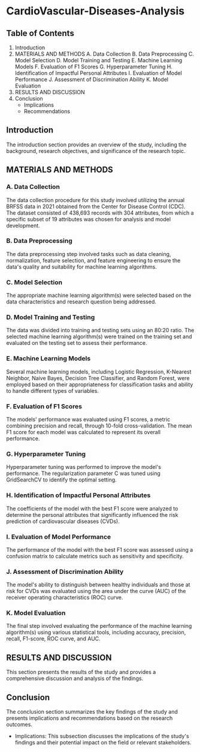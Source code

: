 # CardioVascular-Diseases-Analysis

## Table of Contents
1. Introduction
2. MATERIALS AND METHODS
   A. Data Collection
   B. Data Preprocessing
   C. Model Selection
   D. Model Training and Testing
   E. Machine Learning Models
   F. Evaluation of F1 Scores
   G. Hyperparameter Tuning
   H. Identification of Impactful Personal Attributes
   I. Evaluation of Model Performance
   J. Assessment of Discrimination Ability
   K. Model Evaluation
3. RESULTS AND DISCUSSION
4. Conclusion
   - Implications
   - Recommendations

## Introduction

The introduction section provides an overview of the study, including the background, research objectives, and significance of the research topic.

## MATERIALS AND METHODS

### A. Data Collection

The data collection procedure for this study involved utilizing the annual BRFSS data in 2021 obtained from the Center for Disease Control (CDC). The dataset consisted of 438,693 records with 304 attributes, from which a specific subset of 19 attributes was chosen for analysis and model development.

### B. Data Preprocessing

The data preprocessing step involved tasks such as data cleaning, normalization, feature selection, and feature engineering to ensure the data's quality and suitability for machine learning algorithms.

### C. Model Selection

The appropriate machine learning algorithm(s) were selected based on the data characteristics and research question being addressed.

### D. Model Training and Testing

The data was divided into training and testing sets using an 80:20 ratio. The selected machine learning algorithm(s) were trained on the training set and evaluated on the testing set to assess their performance.

### E. Machine Learning Models

Several machine learning models, including Logistic Regression, K-Nearest Neighbor, Naive Bayes, Decision Tree Classifier, and Random Forest, were employed based on their appropriateness for classification tasks and ability to handle different types of variables.

### F. Evaluation of F1 Scores

The models' performance was evaluated using F1 scores, a metric combining precision and recall, through 10-fold cross-validation. The mean F1 score for each model was calculated to represent its overall performance.

### G. Hyperparameter Tuning

Hyperparameter tuning was performed to improve the model's performance. The regularization parameter C was tuned using GridSearchCV to identify the optimal setting.

### H. Identification of Impactful Personal Attributes

The coefficients of the model with the best F1 score were analyzed to determine the personal attributes that significantly influenced the risk prediction of cardiovascular diseases (CVDs).

### I. Evaluation of Model Performance

The performance of the model with the best F1 score was assessed using a confusion matrix to calculate metrics such as sensitivity and specificity.

### J. Assessment of Discrimination Ability

The model's ability to distinguish between healthy individuals and those at risk for CVDs was evaluated using the area under the curve (AUC) of the receiver operating characteristics (ROC) curve.

### K. Model Evaluation

The final step involved evaluating the performance of the machine learning algorithm(s) using various statistical tools, including accuracy, precision, recall, F1-score, ROC curve, and AUC.

## RESULTS AND DISCUSSION

This section presents the results of the study and provides a comprehensive discussion and analysis of the findings.

## Conclusion

The conclusion section summarizes the key findings of the study and presents implications and recommendations based on the research outcomes.

- Implications: This subsection discusses the implications of the study's findings and their potential impact on the field or relevant stakeholders.

